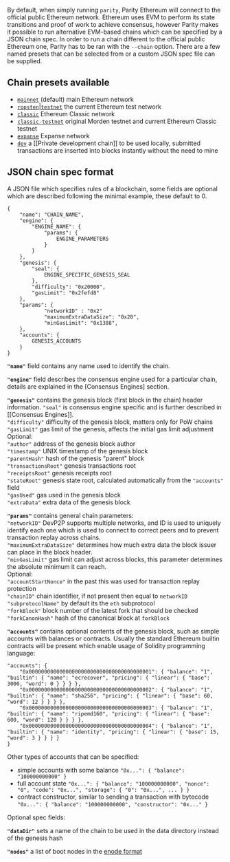 By default, when simply running `parity`, Parity Ethereum will connect to the official public Ethereum network. Ethereum uses EVM to perform its state transitions and proof of work to achieve consensus, however Parity makes it possible to run alternative EVM-based chains which can be specified by a JSON chain spec.
In order to run a chain different to the official public Ethereum one, Parity has to be ran with the `--chain` option. There are a few named presets that can be selected from or a custom JSON spec file can be supplied.

## Chain presets available
- [`mainnet`](https://github.com/ethcore/parity/blob/master/ethcore/res/ethereum/frontier.json) (default) main Ethereum network
- [`ropsten`|`testnet`](https://github.com/ethcore/parity/blob/master/ethcore/res/ethereum/ropsten.json) the current Ethereum test network
- [`classic`](https://github.com/ethcore/parity/blob/master/ethcore/res/ethereum/classic.json) Ethereum Classic network
- [`classic-testnet`](https://github.com/ethcore/parity/blob/master/ethcore/res/ethereum/morden.json) original Morden testnet and current Ethereum Classic testnet
- [`expanse`](https://github.com/ethcore/parity/blob/master/ethcore/res/ethereum/expanse.json) Expanse network
- [`dev`](https://github.com/ethcore/parity/blob/master/ethcore/res/instant_seal.json) a [[Private development chain]] to be used locally, submitted transactions are inserted into blocks instantly without the need to mine

## JSON chain spec format
A JSON file which specifies rules of a blockchain, some fields are optional which are described following the minimal example, these default to 0.
```
{
	"name": "CHAIN_NAME",
	"engine": {
		"ENGINE_NAME": {
			"params": {
				ENGINE_PARAMETERS
			}
		}
	},
	"genesis": {
		"seal": {
			ENGINE_SPECIFIC_GENESIS_SEAL
		},
		"difficulty": "0x20000",
		"gasLimit": "0x2fefd8"
	},
	"params": {
			"networkID" : "0x2"
			"maximumExtraDataSize": "0x20",
			"minGasLimit": "0x1388",
	},
	"accounts": {
		GENESIS_ACCOUNTS
	}
}
```

**`"name"`** field contains any name used to identify the chain.

**`"engine"`** field describes the consensus engine used for a particular chain, details are explained in the [Consensus Engines] section.

**`"genesis"`** contains the genesis block (first block in the chain) header information. `"seal"` is consensus engine specific and is further described in [[Consensus Engines]].  
`"difficulty"` difficulty of the genesis block, matters only for PoW chains  
`"gasLimit"` gas limit of the genesis, affects the initial gas limit adjustment  
Optional:  
`"author"` address of the genesis block author  
`"timestamp"` UNIX timestamp of the genesis block  
`"parentHash"` hash of the genesis "parent" block  
`"transactionsRoot"` genesis transactions root  
`"receiptsRoot"` genesis receipts root  
`"stateRoot"` genesis state root, calculated automatically from the `"accounts"` field  
`"gasUsed"` gas used in the genesis block  
`"extraData"` extra data of the genesis block  

**`"params"`** contains general chain parameters:  
`"networkID"` DevP2P supports multiple networks, and ID is used to uniquely identify each one which is used to connect to correct peers and to prevent transaction replay across chains.  
`"maximumExtraDataSize"` determines how much extra data the block issuer can place in the block header.  
`"minGasLimit"` gas limit can adjust across blocks, this parameter determines the absolute minimum it can reach.  
Optional:  
`"accountStartNonce"` in the past this was used for transaction replay protection  
`"chainID"` chain identifier, if not present then equal to `networkID`  
`"subprotocolName"` by default its the `eth` subprotocol  
`"forkBlock"` block number of the latest fork that should be checked  
`"forkCanonHash"` hash of the canonical block at `forkBlock`  

**`"accounts"`** contains optional contents of the genesis block, such as simple accounts with balances or contracts. Usually the standard Ethereum builtin contracts will be present which enable usage of Solidity programming language:
```
"accounts": {
    "0x0000000000000000000000000000000000000001": { "balance": "1", "builtin": { "name": "ecrecover", "pricing": { "linear": { "base": 3000, "word": 0 } } } },
    "0x0000000000000000000000000000000000000002": { "balance": "1", "builtin": { "name": "sha256", "pricing": { "linear": { "base": 60, "word": 12 } } } },
    "0x0000000000000000000000000000000000000003": { "balance": "1", "builtin": { "name": "ripemd160", "pricing": { "linear": { "base": 600, "word": 120 } } } },
    "0x0000000000000000000000000000000000000004": { "balance": "1", "builtin": { "name": "identity", "pricing": { "linear": { "base": 15, "word": 3 } } } }
}
```
Other types of accounts that can be specified:
- simple accounts with some balance `"0x...": { "balance": "100000000000" }`
- full account state `"0x...": { "balance": "100000000000", "nonce": "0", "code": "0x...", "storage": { "0": "0x...", ... } }`
- contract constructor, similar to sending a transaction with bytecode `"0x...": { "balance": "100000000000", "constructor": "0x..." }`

Optional spec fields:

**`"dataDir"`** sets a name of the chain to be used in the data directory instead of the genesis hash

**`"nodes"`** a list of boot nodes in the [enode format](https://github.com/ethereum/wiki/wiki/enode-url-format)